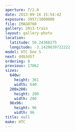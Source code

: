 ```yaml
---
aperture: f/2.0
date: 2013-09-16 15:54:42
exposure: 3957/1000000
file: IMAG0760
gallery: 2013-train
layout: gallery-photo
location:
  latitude: 56.24360275
  longitude: -3.1428639722222
model: HTC One S
next: d4b3d57
ordering: 8
previous: 17862
sizes:
  640w:
    height: 361
    width: 640
  200x200:
    height: 200
    width: 200
  96x96:
    height: 96
    width: 96
title: null
make: HTC
---
```

